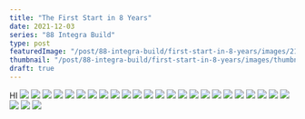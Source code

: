 ```yaml
---
title: "The First Start in 8 Years"
date: 2021-12-03
series: "88 Integra Build"
type: post
featuredImage: "/post/88-integra-build/first-start-in-8-years/images/21.jpg"
thumbnail: "/post/88-integra-build/first-start-in-8-years/images/thumbnail.jpg"
draft: true
---
```


HI
![](images/1.jpg)
![](images/2.jpg)
![](images/3.jpg)
![](images/4.jpg)
![](images/5.jpg)
![](images/6.jpg)
![](images/7.jpg)
![](images/8.jpg)
![](images/9.jpg)
![](images/10.jpg)
![](images/11.jpg)
![](images/12.jpg)
![](images/13.jpg)
![](images/14.jpg)
![](images/15.jpg)
![](images/16.jpg)
![](images/17.jpg)
![](images/18.jpg)
![](images/19.jpg)
![](images/20.jpg)
![](images/21.jpg)
![](images/22.jpg)
![](images/23.jpg)
![](images/24.jpg)
![](images/25.jpg)
![](images/26.jpg)
![](images/27.jpg)
